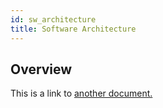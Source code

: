 ```yaml
---
id: sw_architecture
title: Software Architecture
---
```


## Overview
This is a link to [another document.](intro_concept/intro/mission.md)  
